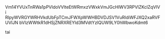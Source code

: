Vm14YVUxTnRWa1pPVldoVVlteEtWRmxzVWxkVmJGcHlWV3RPVlZKclZqVlVi
RlpyWVRGYWRHVkdUbFpTCmJFWXpWWHBDVDJSV1VuRldiWFJXQ2xaRVFUVlJN
bVIzWWtkR1dHSjZNRXREYld3MVdtYzlQUW9LY0hWbwoKdmt6

tai